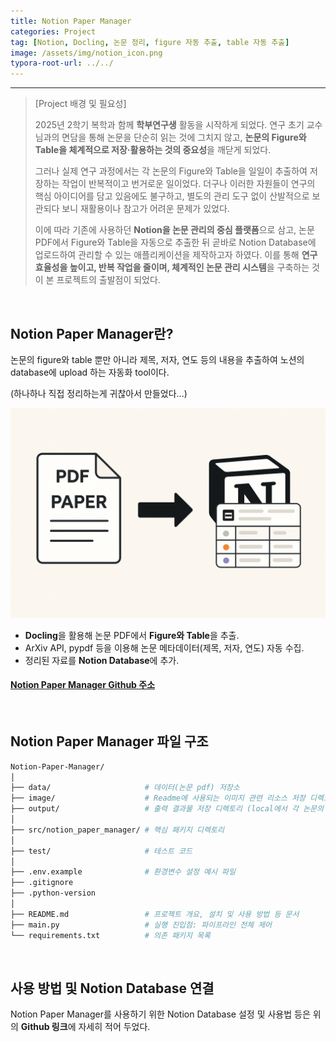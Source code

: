 ```yaml
---
title: Notion Paper Manager
categories: Project
tag: [Notion, Docling, 논문 정리, figure 자동 추출, table 자동 추출] 
image: /assets/img/notion_icon.png
typora-root-url: ../../
---
```


----

> [Project 배경 및 필요성]
>
> 2025년 2학기 복학과 함께 **학부연구생** 활동을 시작하게 되었다. 연구 초기 교수님과의 면담을 통해 논문을 단순히 읽는 것에 그치지 않고, **논문의 Figure와 Table을 체계적으로 저장·활용하는 것의 중요성**을 깨닫게 되었다.
>
> 그러나 실제 연구 과정에서는 각 논문의 Figure와 Table을 일일이 추출하여 저장하는 작업이 반복적이고 번거로운 일이었다. 더구나 이러한 자원들이 연구의 핵심 아이디어를 담고 있음에도 불구하고, 별도의 관리 도구 없이 산발적으로 보관되다 보니 재활용이나 참고가 어려운 문제가 있었다.
>
> 이에 따라 기존에 사용하던 **Notion을 논문 관리의 중심 플랫폼**으로 삼고, 논문 PDF에서 Figure와 Table을 자동으로 추출한 뒤 곧바로 Notion Database에 업로드하여 관리할 수 있는 애플리케이션을 제작하고자 하였다. 이를 통해 **연구 효율성을 높이고, 반복 작업을 줄이며, 체계적인 논문 관리 시스템**을 구축하는 것이 본 프로젝트의 출발점이 되었다.

<br>

## Notion Paper Manager란?

논문의 figure와 table 뿐만 아니라 제목, 저자, 연도 등의 내용을 추출하여 노션의 database에 upload 하는 자동화 tool이다.

(하나하나 직접 정리하는게 귀찮아서 만들었다...)

![PDF_to_Notion](/assets/images/2025-08-18-NotionPaperMananger/PDF_to_Notion.png)

- **Docling**을 활용해 논문 PDF에서 **Figure와 Table**을 추출.
- ArXiv API, pypdf 등을 이용해 논문 메타데이터(제목, 저자, 연도) 자동 수집.
- 정리된 자료를 **Notion Database**에 추가.

#### <i class="fa-brands fa-square-github"></i>[Notion Paper Manager Github 주소](https://github.com/bottle-an00/Notion-Paper-Manager)

<br>

## Notion Paper Manager 파일 구조

``` bash
Notion-Paper-Manager/
│
├── data/                     # 데이터(논문 pdf) 저장소
├── image/                    # Readme에 사용되는 이미지 관련 리소스 저장 디렉토리
├── output/                   # 출력 결과물 저장 디렉토리 (local에서 각 논문의 figure와 table)
│
├── src/notion_paper_manager/ # 핵심 패키지 디렉토리
│
├── test/                     # 테스트 코드
│
├── .env.example              # 환경변수 설정 예시 파일
├── .gitignore                
├── .python-version           
│
├── README.md                 # 프로젝트 개요, 설치 및 사용 방법 등 문서
├── main.py                   # 실행 진입점: 파이프라인 전체 제어
└── requirements.txt          # 의존 패키지 목록

```

<br>

## 사용 방법 및 Notion Database 연결

Notion Paper Manager를 사용하기 위한 Notion Database 설정 및 사용법 등은 위의 **Github 링크**에 자세히 적어 두었다. 

